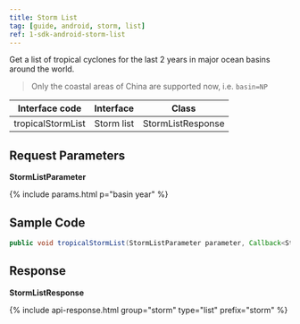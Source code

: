 ```yaml
---
title: Storm List
tag: [guide, android, storm, list]
ref: 1-sdk-android-storm-list
---
```

Get a list of tropical cyclones for the last 2 years in major ocean basins around the world.

> Only the coastal areas of China are supported now, i.e. `basin=NP`


| Interface code| Interface          | Class  |
| -------- | ---------------- | ------- |
| tropicalStormList | Storm list | StormListResponse |

## Request Parameters

**StormListParameter**

{% include params.html p="basin year" %}

## Sample Code

```java
public void tropicalStormList(StormListParameter parameter, Callback<StormListResponse> callback);
```

## Response

**StormListResponse**

{% include api-response.html group="storm" type="list" prefix="storm"  %}

<!-- | Property            | Description     | Example                    |
| --------------- | -------- | ---------------------- |
| getCode         | Status code, please refer to [Status Code](/en/docs/resource/status-code/) | [Status Code](/docs/resource/status-code/)        |
| getUpdateTime | [Last updated time](/en/docs/resource/glossary/#update-time)  | 2017-10-25T04:34+08:00      |
| getFxLink |Responsive web page of this data, for embedded in website or APP  | https://www.qweather.com |
| getStorm | Storm list and IDs | List&lt;Storm&gt; |
| getRefer  | Reference data, includes data source, statements and license | Refer  |


**Refer**

| Property | Description  |  Type |  Example  |
| ---------- | ----------- | ------------------ | ------------ |
| getSources | Data source and other statements  | List&lt;String&gt; | QWeather     |
| getLicense | Data license      | List&lt;String&gt; | QWeather Developers License |


**Storm**

| Property         | Description                                                                    | Example               |
| ------------ | ----------------------------------------------------- | -------------------- |
| getId      | Storm ID                              | NP_2101 |
| getName        | Storm name                                      | 杜鹃           |
| getBasin       | The basin of the storm                              |    NP    |
| getYear       | Year of the storm                              |    2021    |
| getActive       | Is it an active storm?<br />`1` Active <br /> `0` Stopped                             |    0    | -->
